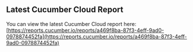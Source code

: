 ## Latest Cucumber Cloud Report
You can view the latest Cucumber Cloud report here:
[https://reports.cucumber.io/reports/a469f8ba-87f3-4eff-9ad0-0978874452fa](https://reports.cucumber.io/reports/a469f8ba-87f3-4eff-9ad0-0978874452fa)
